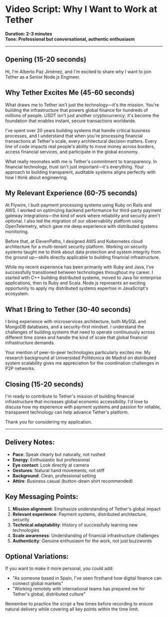 # Video Script: Why I Want to Work at Tether

**Duration: 2-3 minutes**  
**Tone: Professional but conversational, authentic enthusiasm**

---

## Opening (15-20 seconds)

Hi, I'm Alberto Paz Jiménez, and I'm excited to share why I want to join Tether as a Senior Node.js Engineer.

## Why Tether Excites Me (45-60 seconds)

What draws me to Tether isn't just the technology—it's the mission. You're building the infrastructure that powers global finance for hundreds of millions of people. USDT isn't just another cryptocurrency; it's become the foundation that enables instant, secure transactions worldwide.

I've spent over 20 years building systems that handle critical business processes, and I understand that when you're processing financial transactions at Tether's scale, every architectural decision matters. Every line of code impacts real people's ability to move money across borders, access financial services, and participate in the global economy.

What really resonates with me is Tether's commitment to transparency. In financial technology, trust isn't just important—it's everything. Your approach to building transparent, auditable systems aligns perfectly with how I think about engineering.

## My Relevant Experience (60-75 seconds)

At Flywire, I built payment processing systems using Ruby on Rails and AWS. I worked on optimizing backend performance for third-party payment gateway integrations—the kind of work where reliability and security aren't optional. I also led the migration of our observability platform using OpenTelemetry, which gave me deep experience with distributed systems monitoring.

Before that, at ElevenPaths, I designed AWS and Kubernetes cloud architecture for a multi-tenant security platform. Working on security systems taught me to think about data protection and system integrity from the ground up—skills directly applicable to building financial infrastructure.

While my recent experience has been primarily with Ruby and Java, I've successfully transitioned between technologies throughout my career. I started with C++ building distributed systems, moved to Java for enterprise applications, then to Ruby and Scala. Node.js represents an exciting opportunity to apply my distributed systems expertise in JavaScript's ecosystem.

## What I Bring to Tether (30-40 seconds)

I bring experience with microservices architecture, both MySQL and MongoDB databases, and a security-first mindset. I understand the challenges of building systems that need to operate continuously across different time zones and handle the kind of scale that global financial infrastructure demands.

Your mention of peer-to-peer technologies particularly excites me. My research background at Universidad Politécnica de Madrid on distributed system scalability gives me appreciation for the coordination challenges in P2P networks.

## Closing (15-20 seconds)

I'm ready to contribute to Tether's mission of building financial infrastructure that increases global economic accessibility. I'd love to discuss how my experience with payment systems and passion for reliable, transparent technology can help advance Tether's platform.

Thank you for considering my application.

---

## Delivery Notes:

- **Pace**: Speak clearly but naturally, not rushed
- **Energy**: Enthusiastic but professional
- **Eye contact**: Look directly at camera
- **Gestures**: Natural hand movements, not stiff
- **Background**: Clean, professional setting
- **Attire**: Business casual (button-down shirt recommended)

## Key Messaging Points:

1. **Mission alignment**: Emphasize understanding of Tether's global impact
2. **Relevant experience**: Payment systems, distributed architecture, security
3. **Technical adaptability**: History of successfully learning new technologies
4. **Scale awareness**: Understanding of financial infrastructure challenges
5. **Authenticity**: Genuine enthusiasm for the work, not just buzzwords

## Optional Variations:

If you want to make it more personal, you could add:
- "As someone based in Spain, I've seen firsthand how digital finance can connect global markets"
- "Working remotely with international teams has prepared me for Tether's global, distributed culture"

Remember to practice the script a few times before recording to ensure natural delivery while covering all key points within the time limit.
